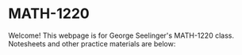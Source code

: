 # MATH-1220

Welcome!  This webpage is for George Seelinger's MATH-1220 class.  Notesheets and other practice materials are below:

